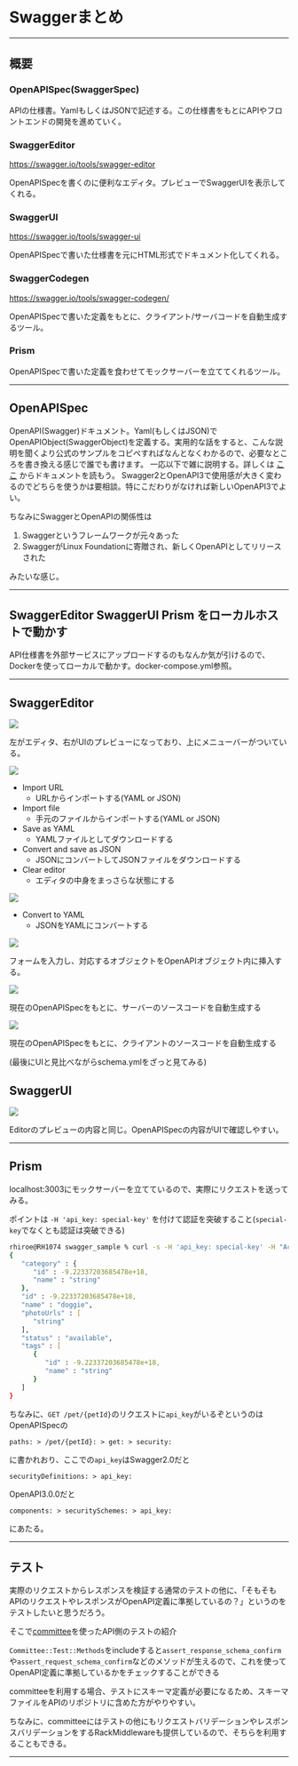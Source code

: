# Swaggerまとめ

---

## 概要

### OpenAPISpec(SwaggerSpec)

APIの仕様書。YamlもしくはJSONで記述する。この仕様書をもとにAPIやフロントエンドの開発を進めていく。

### SwaggerEditor

https://swagger.io/tools/swagger-editor

OpenAPISpecを書くのに便利なエディタ。プレビューでSwaggerUIを表示してくれる。

### SwaggerUI

https://swagger.io/tools/swagger-ui

OpenAPISpecで書いた仕様書を元にHTML形式でドキュメント化してくれる。

### SwaggerCodegen

https://swagger.io/tools/swagger-codegen/

OpenAPISpecで書いた定義をもとに、クライアント/サーバコードを自動生成するツール。

### Prism

OpenAPISpecで書いた定義を食わせてモックサーバーを立ててくれるツール。

---

## OpenAPISpec

OpenAPI(Swagger)ドキュメント。Yaml(もしくはJSON)でOpenAPIObject(SwaggerObject)を定義する。実用的な話をすると、こんな説明を聞くより公式のサンプルをコピペすればなんとなくわかるので、必要なところを書き換える感じで誰でも書けます。
一応以下で雑に説明する。詳しくは [ここ](https://github.com/OAI/OpenAPI-Specification/tree/main/versions) からドキュメントを読もう。
Swagger2とOpenAPI3で使用感が大きく変わるのでどちらを使うかは要相談。特にこだわりがなければ新しいOpenAPI3でよい。

ちなみにSwaggerとOpenAPIの関係性は

1. Swaggerというフレームワークが元々あった
2. SwaggerがLinux Foundationに寄贈され、新しくOpenAPIとしてリリースされた

みたいな感じ。

---

## SwaggerEditor SwaggerUI Prism をローカルホストで動かす

API仕様書を外部サービスにアップロードするのもなんか気が引けるので、Dockerを使ってローカルで動かす。docker-compose.yml参照。

---

## SwaggerEditor

![](captures/1.png)

左がエディタ、右がUIのプレビューになっており、上にメニューバーがついている。

![](captures/2.png)

- Import URL
  - URLからインポートする(YAML or JSON)
- Import file
  - 手元のファイルからインポートする(YAML or JSON)
- Save as YAML
  - YAMLファイルとしてダウンロードする
- Convert and save as JSON
  - JSONにコンバートしてJSONファイルをダウンロードする
- Clear editor
  - エディタの中身をまっさらな状態にする

![](captures/3.png)

- Convert to YAML
  - JSONをYAMLにコンバートする

![](captures/4.png)

フォームを入力し、対応するオブジェクトをOpenAPIオブジェクト内に挿入する。

![](captures/5.png)

現在のOpenAPISpecをもとに、サーバーのソースコードを自動生成する

![](captures/6.png)

現在のOpenAPISpecをもとに、クライアントのソースコードを自動生成する

(最後にUIと見比べながらschema.ymlをざっと見てみる)

## SwaggerUI

![](captures/7.png)

Editorのプレビューの内容と同じ。OpenAPISpecの内容がUIで確認しやすい。

---

## Prism

localhost:3003にモックサーバーを立てているので、実際にリクエストを送ってみる。

ポイントは `-H 'api_key: special-key'` を付けて認証を突破すること(`special-key`でなくとも認証は突破できる)


```zsh
rhiroe@RH1074 swagger_sample % curl -s -H 'api_key: special-key' -H "Accept: Application/json" localhost:3003/pet/0 | json_pp
{
   "category" : {
      "id" : -9.22337203685478e+18,
      "name" : "string"
   },
   "id" : -9.22337203685478e+18,
   "name" : "doggie",
   "photoUrls" : [
      "string"
   ],
   "status" : "available",
   "tags" : [
      {
         "id" : -9.22337203685478e+18,
         "name" : "string"
      }
   ]
}
```

ちなみに、`GET /pet/{petId}`のリクエストに`api_key`がいるぞというのはOpenAPISpecの
```
paths: > /pet/{petId}: > get: > security:
```
に書かれおり、ここでの`api_key`はSwagger2.0だと

```
securityDefinitions: > api_key:
```
OpenAPI3.0.0だと
```
components: > securitySchemes: > api_key:
```
にあたる。

---

## テスト

実際のリクエストからレスポンスを検証する通常のテストの他に、「そもそもAPIのリクエストやレスポンスがOpenAPI定義に準拠しているの？」というのをテストしたいと思うだろう。

そこで[committee](https://github.com/interagent/committee)を使ったAPI側のテストの紹介

`Committee::Test::Methods`をincludeすると`assert_response_schema_confirm`や`assert_request_schema_confirm`などのメソッドが生えるので、これを使ってOpenAPI定義に準拠しているかをチェックすることができる

committeeを利用する場合、テストにスキーマ定義が必要になるため、スキーマファイルをAPIのリポジトリに含めた方がやりやすい。

ちなみに、committeeにはテストの他にもリクエストバリデーションやレスポンスバリデーションをするRackMiddlewareも提供しているので、そちらを利用することもできる。

---
